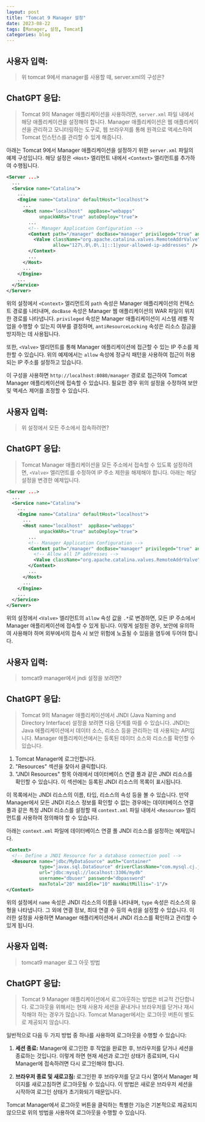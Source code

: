 ```yaml
---
layout: post
title: "Tomcat 9 Manager 설정"
date: 2023-08-22
tags: [Manager, 설정, Tomcat]
categories: blog
---
```


## 사용자 입력:
> 위 tomcat 9에서 manager를 사용할 때, server.xml의 구성은?

## ChatGPT 응답:
> Tomcat 9의 Manager 애플리케이션을 사용하려면, `server.xml` 파일 내에서 해당 애플리케이션을 설정해야 합니다. Manager 애플리케이션은 웹 애플리케이션을 관리하고 모니터링하는 도구로, 웹 브라우저를 통해 원격으로 액세스하여 Tomcat 인스턴스를 관리할 수 있게 해줍니다.

아래는 Tomcat 9에서 Manager 애플리케이션을 설정하기 위한 `server.xml` 파일의 예제 구성입니다. 해당 설정은 `<Host>` 엘리먼트 내에서 `<Context>` 엘리먼트를 추가하여 수행됩니다.

```xml
<Server ...>
  ...
  <Service name="Catalina">
    ...
    <Engine name="Catalina" defaultHost="localhost">
      ...
      <Host name="localhost"  appBase="webapps"
            unpackWARs="true" autoDeploy="true">
        ...
        <!-- Manager Application Configuration -->
        <Context path="/manager" docBase="manager" privileged="true" antiResourceLocking="false">
          <Valve className="org.apache.catalina.valves.RemoteAddrValve"
                 allow="127\.0\.0\.1|::1|your-allowed-ip-addresses" />
        </Context>
        ...
      </Host>
      ...
    </Engine>
    ...
  </Service>
</Server>
```

위의 설정에서 `<Context>` 엘리먼트의 `path` 속성은 Manager 애플리케이션의 컨텍스트 경로를 나타내며, `docBase` 속성은 Manager 웹 애플리케이션의 WAR 파일이 위치한 경로를 나타냅니다. `privileged` 속성은 Manager 애플리케이션이 시스템 레벨 작업을 수행할 수 있는지 여부를 결정하며, `antiResourceLocking` 속성은 리소스 잠금을 방지하는 데 사용됩니다.

또한, `<Valve>` 엘리먼트를 통해 Manager 애플리케이션에 접근할 수 있는 IP 주소를 제한할 수 있습니다. 위의 예제에서는 `allow` 속성에 정규식 패턴을 사용하여 접근이 허용되는 IP 주소를 설정하고 있습니다.

이 구성을 사용하면 `http://localhost:8080/manager` 경로로 접근하여 Tomcat Manager 애플리케이션에 접속할 수 있습니다. 필요한 경우 위의 설정을 수정하여 보안 및 액세스 제어를 조정할 수 있습니다.

## 사용자 입력:
> 위 설정에서 모든 주소에서 접속하려면?

## ChatGPT 응답:
> Tomcat Manager 애플리케이션을 모든 주소에서 접속할 수 있도록 설정하려면, `<Valve>` 엘리먼트를 수정하여 IP 주소 제한을 해제해야 합니다. 아래는 해당 설정을 변경한 예제입니다.

```xml
<Server ...>
  ...
  <Service name="Catalina">
    ...
    <Engine name="Catalina" defaultHost="localhost">
      ...
      <Host name="localhost"  appBase="webapps"
            unpackWARs="true" autoDeploy="true">
        ...
        <!-- Manager Application Configuration -->
        <Context path="/manager" docBase="manager" privileged="true" antiResourceLocking="false">
          <!-- Allow all IP addresses -->
          <Valve className="org.apache.catalina.valves.RemoteAddrValve" allow=".*" />
        </Context>
        ...
      </Host>
      ...
    </Engine>
    ...
  </Service>
</Server>
```

위의 설정에서 `<Valve>` 엘리먼트의 `allow` 속성 값을 `.*`로 변경하면, 모든 IP 주소에서 Manager 애플리케이션에 접속할 수 있게 됩니다. 이렇게 설정된 경우, 보안에 유의하여 사용해야 하며 외부에서의 접속 시 보안 위험에 노출될 수 있음을 염두에 두어야 합니다.

## 사용자 입력:
> tomcat9 manager에서 jndi  설정을 보려면?

## ChatGPT 응답:
> Tomcat 9의 Manager 애플리케이션에서 JNDI (Java Naming and Directory Interface) 설정을 보려면 다음 단계를 따를 수 있습니다. JNDI는 Java 애플리케이션에서 데이터 소스, 리소스 등을 관리하는 데 사용되는 API입니다. Manager 애플리케이션에서는 등록된 데이터 소스와 리소스를 확인할 수 있습니다.

1. Tomcat Manager에 로그인합니다.
2. "Resources" 섹션을 찾아서 클릭합니다.
3. "JNDI Resources" 항목 아래에서 데이터베이스 연결 풀과 같은 JNDI 리소스를 확인할 수 있습니다. 이 섹션에는 등록된 JNDI 리소스의 목록이 표시됩니다.

이 목록에서는 JNDI 리소스의 이름, 타입, 리소스의 속성 등을 볼 수 있습니다. 만약 Manager에서 모든 JNDI 리소스 정보를 확인할 수 없는 경우에는 데이터베이스 연결 풀과 같은 특정 JNDI 리소스를 설정할 때 `context.xml` 파일 내에서 `<Resource>` 엘리먼트를 사용하여 정의해야 할 수 있습니다.

아래는 `context.xml` 파일에 데이터베이스 연결 풀 JNDI 리소스를 설정하는 예제입니다.

```xml
<Context>
  <!-- Define a JNDI Resource for a database connection pool -->
  <Resource name="jdbc/MyDataSource" auth="Container"
            type="javax.sql.DataSource" driverClassName="com.mysql.cj.jdbc.Driver"
            url="jdbc:mysql://localhost:3306/mydb"
            username="dbuser" password="dbpassword"
            maxTotal="20" maxIdle="10" maxWaitMillis="-1"/>
</Context>
```

위의 설정에서 `name` 속성은 JNDI 리소스의 이름을 나타내며, `type` 속성은 리소스의 유형을 나타냅니다. 그 외에 연결 정보, 최대 연결 수 등의 속성을 설정할 수 있습니다. 이러한 설정을 사용하면 Manager 애플리케이션에서 JNDI 리소스를 확인하고 관리할 수 있게 됩니다.

## 사용자 입력:
> tomcat9 manager 로그 아웃 방법

## ChatGPT 응답:
> Tomcat 9 Manager 애플리케이션에서 로그아웃하는 방법은 비교적 간단합니다. 로그아웃을 위해서는 현재 사용자 세션을 끝내거나 브라우저를 닫거나 재시작해야 하는 경우가 많습니다. Tomcat Manager에서는 로그아웃 버튼이 별도로 제공되지 않습니다.

일반적으로 다음 두 가지 방법 중 하나를 사용하여 로그아웃을 수행할 수 있습니다:

1. **세션 종료:** Manager에 로그인한 후 작업을 완료한 후, 브라우저를 닫거나 세션을 종료하는 것입니다. 이렇게 하면 현재 세션과 로그인 상태가 종료되며, 다시 Manager에 접속하려면 다시 로그인해야 합니다.

2. **브라우저 종료 및 새로고침:** 로그인한 후 브라우저를 닫고 다시 열어서 Manager 페이지를 새로고침하면 로그아웃될 수 있습니다. 이 방법은 새로운 브라우저 세션을 시작하여 로그인 상태가 초기화되기 때문입니다.

Tomcat Manager에서 로그아웃 버튼을 클릭하는 특별한 기능은 기본적으로 제공되지 않으므로 위의 방법을 사용하여 로그아웃을 수행할 수 있습니다.

